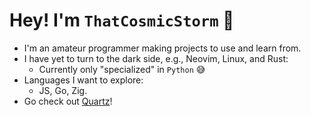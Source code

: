 # Hey! I'm `ThatCosmicStorm` 👋

- I'm an amateur programmer making projects to use and learn from.
- I have yet to turn to the dark side, e.g., Neovim, Linux, and Rust:
  - Currently only "specialized" in `Python` 😅
- Languages I want to explore:
  - JS, Go, Zig.
- Go check out [Quartz](https://github.com/ThatCosmicStorm/Quartz)!
